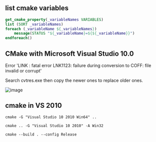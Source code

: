 ## list cmake variables
```cmake
get_cmake_property(_variableNames VARIABLES)
list (SORT _variableNames)
foreach (_variableName ${_variableNames})
    message(STATUS "${_variableName}=${${_variableName}}")
endforeach()
```


## CMake with Microsoft Visual Studio 10.0

Error 'LINK : fatal error LNK1123: failure during conversion to COFF: file invalid or corrupt'

Search cvtres.exe then copy the newer ones to replace older ones.

![image](https://github.com/ssrlive/tips/assets/30760636/fdffe7f7-cbe9-407d-a1d9-d67ba38c21a4)


## cmake in VS 2010
```
cmake -G "Visual Studio 10 2010 Win64" ..

cmake .. -G "Visual Studio 10 2010" -A Win32

cmake --build . --config Release
```
